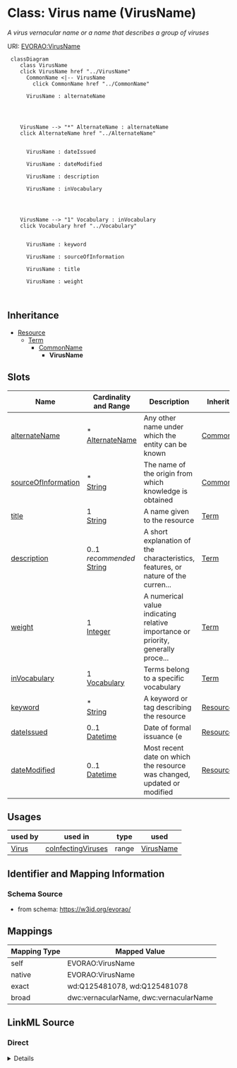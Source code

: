 

# Class: Virus name (VirusName) 


_A virus vernacular name or a name that describes a group of viruses_





URI: [EVORAO:VirusName](https://w3id.org/evorao/VirusName)






```mermaid
 classDiagram
    class VirusName
    click VirusName href "../VirusName"
      CommonName <|-- VirusName
        click CommonName href "../CommonName"
      
      VirusName : alternateName
        
          
    
    
    VirusName --> "*" AlternateName : alternateName
    click AlternateName href "../AlternateName"

        
      VirusName : dateIssued
        
      VirusName : dateModified
        
      VirusName : description
        
      VirusName : inVocabulary
        
          
    
    
    VirusName --> "1" Vocabulary : inVocabulary
    click Vocabulary href "../Vocabulary"

        
      VirusName : keyword
        
      VirusName : sourceOfInformation
        
      VirusName : title
        
      VirusName : weight
        
      
```





## Inheritance
* [Resource](Resource.md)
    * [Term](Term.md)
        * [CommonName](CommonName.md)
            * **VirusName**



## Slots

| Name | Cardinality and Range | Description | Inheritance |
| ---  | --- | --- | --- |
| [alternateName](alternateName.md) | * <br/> [AlternateName](AlternateName.md) | Any other name under which the entity can be known | [CommonName](CommonName.md) |
| [sourceOfInformation](sourceOfInformation.md) | * <br/> [String](String.md) | The name of the origin from which knowledge is obtained | [CommonName](CommonName.md) |
| [title](title.md) | 1 <br/> [String](String.md) | A name given to the resource | [Term](Term.md) |
| [description](description.md) | 0..1 _recommended_ <br/> [String](String.md) | A short explanation of the characteristics, features, or nature of the curren... | [Term](Term.md) |
| [weight](weight.md) | 1 <br/> [Integer](Integer.md) | A numerical value indicating relative importance or priority, generally proce... | [Term](Term.md) |
| [inVocabulary](inVocabulary.md) | 1 <br/> [Vocabulary](Vocabulary.md) | Terms belong to a specific vocabulary | [Term](Term.md) |
| [keyword](keyword.md) | * <br/> [String](String.md) | A keyword or tag describing the resource | [Resource](Resource.md) |
| [dateIssued](dateIssued.md) | 0..1 <br/> [Datetime](Datetime.md) | Date of formal issuance (e | [Resource](Resource.md) |
| [dateModified](dateModified.md) | 0..1 <br/> [Datetime](Datetime.md) | Most recent date on which the resource was changed, updated or modified | [Resource](Resource.md) |





## Usages

| used by | used in | type | used |
| ---  | --- | --- | --- |
| [Virus](Virus.md) | [coInfectingViruses](coInfectingViruses.md) | range | [VirusName](VirusName.md) |






## Identifier and Mapping Information







### Schema Source


* from schema: https://w3id.org/evorao/




## Mappings

| Mapping Type | Mapped Value |
| ---  | ---  |
| self | EVORAO:VirusName |
| native | EVORAO:VirusName |
| exact | wd:Q125481078, wd:Q125481078 |
| broad | dwc:vernacularName, dwc:vernacularName |







## LinkML Source

<!-- TODO: investigate https://stackoverflow.com/questions/37606292/how-to-create-tabbed-code-blocks-in-mkdocs-or-sphinx -->

### Direct

<details>
```yaml
name: VirusName
description: A virus vernacular name or a name that describes a group of viruses
title: Virus name
from_schema: https://w3id.org/evorao/
exact_mappings:
- wd:Q125481078
- wd:Q125481078
broad_mappings:
- dwc:vernacularName
- dwc:vernacularName
is_a: CommonName

```
</details>

### Induced

<details>
```yaml
name: VirusName
description: A virus vernacular name or a name that describes a group of viruses
title: Virus name
from_schema: https://w3id.org/evorao/
exact_mappings:
- wd:Q125481078
- wd:Q125481078
broad_mappings:
- dwc:vernacularName
- dwc:vernacularName
is_a: CommonName
attributes:
  alternateName:
    name: alternateName
    description: Any other name under which the entity can be known
    title: alternate name
    comments:
    - This includes previous names, acronyms, former taxonomic terms, and other variations.
      This information can serve as keywords for search purposes and as a bridge with
      other projects that use different naming systems or taxonomies
    from_schema: https://w3id.org/evorao/
    exact_mappings:
    - schema:alternateName
    - dct:alternative
    - iao:0000118
    close_mappings:
    - wdp:P4970
    rank: 1000
    alias: alternateName
    owner: VirusName
    domain_of:
    - CommonName
    - AlternateName
    - Organization
    range: AlternateName
    required: false
    multivalued: true
  sourceOfInformation:
    name: sourceOfInformation
    description: The name of the origin from which knowledge is obtained. This can
      include any entity that provides information
    title: source of information
    from_schema: https://w3id.org/evorao/
    close_mappings:
    - wdp:P248
    related_mappings:
    - sio:000253
    rank: 1000
    alias: sourceOfInformation
    owner: VirusName
    domain_of:
    - CommonName
    - AlternateName
    range: string
    required: false
    multivalued: true
  title:
    name: title
    description: A name given to the resource
    title: title
    comments:
    - 'The title of the item should be as short and descriptive as possible. E.g.
      for virus products it should basically be based on the following Pattern: ''Virus
      name'', ''virus host type'', ''collection year'', ''country of collection''
      ex ''suspected epidemiological origin'', ''genotype'', ''strain'', ''variant
      name or specific feature'
    from_schema: https://w3id.org/evorao/
    exact_mappings:
    - schema:name
    - rdfs:label
    rank: 1000
    slot_uri: dct:title
    alias: title
    owner: VirusName
    domain_of:
    - Term
    - Dataset
    - DataService
    - Publication
    - License
    - Certification
    range: string
    required: true
    multivalued: false
  description:
    name: description
    description: A short explanation of the characteristics, features, or nature of
      the current item
    title: description
    comments:
    - Describe this item in few lines. This description will serve as a summary to
      present the resource.
    from_schema: https://w3id.org/evorao/
    exact_mappings:
    - schema:description
    close_mappings:
    - schema:description
    rank: 1000
    slot_uri: dct:description
    alias: description
    owner: VirusName
    domain_of:
    - Term
    - Dataset
    - DataService
    - PersonOrOrganization
    - File
    - ContactPoint
    - License
    - Certification
    range: string
    required: false
    recommended: true
    multivalued: false
  weight:
    name: weight
    description: A numerical value indicating relative importance or priority, generally
      processed in ascending order. This weight helps prioritize content when organizing
      or processing data. Its value can be negative, with a default set to 0
    title: weight
    comments:
    - The lowest weighted Data providers are triggered first, this may be usefull
      to populate at first entities that are referenced by others (e.g. Version ahead
      of Rank ahead of Taxon)
    from_schema: https://w3id.org/evorao/
    close_mappings:
    - adms:status
    rank: 1000
    ifabsent: int(0)
    alias: weight
    owner: VirusName
    domain_of:
    - Term
    - DataProvider
    range: integer
    required: true
    multivalued: false
  inVocabulary:
    name: inVocabulary
    description: Terms belong to a specific vocabulary
    title: in Vocabulary
    from_schema: https://w3id.org/evorao/
    close_mappings:
    - wdp:P972
    related_mappings:
    - dct:isReferencedBy
    broad_mappings:
    - dct:isPartOf
    rank: 1000
    alias: inVocabulary
    owner: VirusName
    domain_of:
    - Term
    range: Vocabulary
    required: true
    multivalued: false
  keyword:
    name: keyword
    description: A keyword or tag describing the resource
    title: keyword
    from_schema: https://w3id.org/evorao/
    rank: 1000
    slot_uri: dcat:keyword
    alias: keyword
    owner: VirusName
    domain_of:
    - Resource
    range: string
    required: false
    multivalued: true
  dateIssued:
    name: dateIssued
    description: Date of formal issuance (e.g., publication) of the resource
    title: date issued
    comments:
    - encoded using the relevant ISO 8601 Date and Time compliant string [DATETIME]
    from_schema: https://w3id.org/evorao/
    exact_mappings:
    - sepio:0000051
    close_mappings:
    - schema:datePublished
    - schema:dateCreated
    rank: 1000
    slot_uri: dct:issued
    alias: dateIssued
    owner: VirusName
    domain_of:
    - Resource
    range: datetime
    required: false
    multivalued: false
  dateModified:
    name: dateModified
    description: Most recent date on which the resource was changed, updated or modified
    title: date modified
    comments:
    - encoded using the relevant ISO 8601 Date and Time compliant string [DATETIME]
    from_schema: https://w3id.org/evorao/
    exact_mappings:
    - sepio:0000036
    close_mappings:
    - schema:dateModified
    rank: 1000
    slot_uri: dct:modified
    alias: dateModified
    owner: VirusName
    domain_of:
    - Resource
    range: datetime
    required: false
    multivalued: false

```
</details>